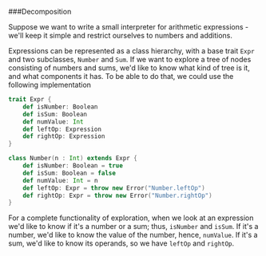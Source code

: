 ###Decomposition

Suppose we want to write a small interpreter for arithmetic expressions - we'll keep it simple and restrict ourselves to numbers and additions.

Expressions can be represented as a class hierarchy, with a base trait `Expr` and two subclasses, `Number` and `Sum`. If we want to explore a tree of nodes consisting of numbers and sums, we'd like to know what kind of tree is it, and what components it has. To be able to do that, we could use the following implementation

```scala
trait Expr {
	def isNumber: Boolean
	def isSum: Boolean
	def numValue: Int
	def leftOp: Expression
	def rightOp: Expression
}

class Number(n : Int) extends Expr {
	def isNumber: Boolean = true
	def isSum: Boolean = false
	def numValue: Int = n
	def leftOp: Expr = throw new Error("Number.leftOp")
	def rightOp: Expr = throw new Error("Number.rightOp")
}
```

For a complete functionality of exploration, when we look at an expression we'd like to know if it's a number or a sum; thus, `isNumber` and `isSum`. If it's a number, we'd like to know the value of the number, hence, `numValue`. If it's a sum, we'd like to know its operands, so we have `leftOp` and `rightOp`.

